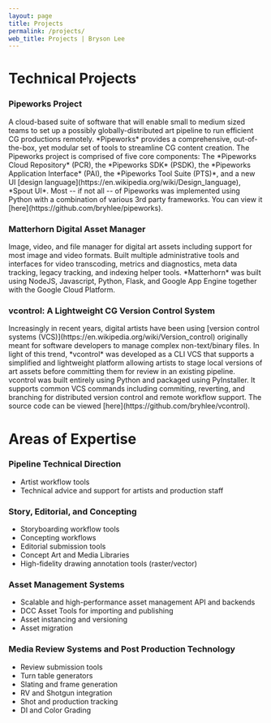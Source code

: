 ```yaml
---
layout: page
title: Projects
permalink: /projects/
web_title: Projects | Bryson Lee
---
```


# Technical Projects

<h3>Pipeworks Project</h3>
A cloud-based suite of software that will enable small to medium sized teams to set up a possibly globally-distributed art pipeline to run efficient CG productions remotely. *Pipeworks* provides a comprehensive, out-of-the-box, yet modular set of tools to streamline CG content creation. The Pipeworks project is comprised of five core components: The *Pipeworks Cloud Repository* (PCR), the *Pipeworks SDK* (PSDK), the *Pipeworks Application Interface* (PAI), the *Pipeworks Tool Suite (PTS)*, and a new UI [design language](https://en.wikipedia.org/wiki/Design_language), *Spout UI*. Most -- if not all -- of Pipeworks was implemented using Python with a combination of various 3rd party frameworks. You can view it [here](https://github.com/bryhlee/pipeworks).

<h3>Matterhorn Digital Asset Manager</h3>
Image, video, and file manager for digital art assets including support for most image and video formats. Built multiple administrative tools and interfaces for video transcoding, metrics and diagnostics, meta data tracking, legacy tracking, and indexing helper tools. *Matterhorn* was built using NodeJS, Javascript, Python, Flask, and Google App Engine together with the Google Cloud Platform.

<h3>vcontrol: A Lightweight CG Version Control System</h3>
Increasingly in recent years, digital artists have been using [version control systems (VCS)](https://en.wikipedia.org/wiki/Version_control) originally meant for software developers to manage complex non-text/binary files. In light of this trend, *vcontrol* was developed as a CLI VCS that supports a simplified and lightweight platform allowing artists to stage local versions of art assets before committing  them for review in an existing pipeline. vcontrol was built entirely using Python and packaged using PyInstaller. It supports common VCS commands including commiting, reverting, and branching for distributed version control and remote workflow support. The source code can be viewed [here](https://github.com/bryhlee/vcontrol).


<h1 class="pt-2">Areas of Expertise</h1>

### Pipeline Technical Direction
* Artist workflow tools
* Technical advice and support for artists and production staff

### Story, Editorial, and Concepting
* Storyboarding workflow tools
* Concepting workflows
* Editorial submission tools
* Concept Art and Media Libraries
* High-fidelity drawing annotation tools (raster/vector)

### Asset Management Systems
* Scalable and high-performance asset management API and backends
* DCC Asset Tools for importing and publishing 
* Asset instancing and versioning
* Asset migration

### Media Review Systems and Post Production Technology
* Review submission tools
* Turn table generators
* Slating and frame generation
* RV and Shotgun integration
* Shot and production tracking
* DI and Color Grading